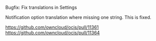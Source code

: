 Bugfix: Fix translations in Settings

Notification option translation where missing one string. This is fixed.

https://github.com/owncloud/ocis/pull/11361
https://github.com/owncloud/ocis/pull/11364
